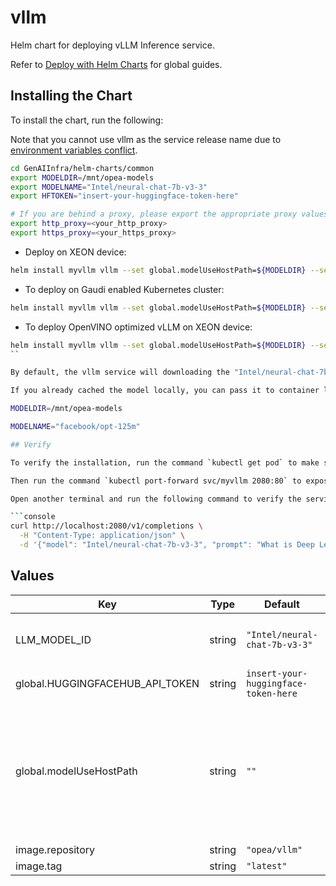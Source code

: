 # vllm

Helm chart for deploying vLLM Inference service.

Refer to [Deploy with Helm Charts](../../README.md) for global guides.

## Installing the Chart

To install the chart, run the following:

Note that you cannot use vllm as the service release name due to [environment variables conflict](https://docs.vllm.ai/en/stable/serving/env_vars.html#environment-variables).

```bash
cd GenAIInfra/helm-charts/common
export MODELDIR=/mnt/opea-models
export MODELNAME="Intel/neural-chat-7b-v3-3"
export HFTOKEN="insert-your-huggingface-token-here"

# If you are behind a proxy, please export the appropriate proxy values.
export http_proxy=<your_http_proxy>
export https_proxy=<your_https_proxy>

```

- Deploy on XEON device:

```bash
helm install myvllm vllm --set global.modelUseHostPath=${MODELDIR} --set LLM_MODEL_ID=${MODELNAME} --set global.HUGGINGFACEHUB_API_TOKEN=${HFTOKEN}
```

- To deploy on Gaudi enabled Kubernetes cluster:

```bash
helm install myvllm vllm --set global.modelUseHostPath=${MODELDIR} --set LLM_MODEL_ID=${MODELNAME} --set global.HUGGINGFACEHUB_API_TOKEN=${HFTOKEN} --values vllm/gaudi-values.yaml
```

- To deploy OpenVINO optimized vLLM on XEON device:

````bash
helm install myvllm vllm --set global.modelUseHostPath=${MODELDIR} --set LLM_MODEL_ID=${MODELNAME} --set global.HUGGINGFACEHUB_API_TOKEN=${HFTOKEN} --set global.http_proxy=${http_proxy} --set global.https_proxy=${https_proxy} --values vllm/openvino-values.yaml
``

By default, the vllm service will downloading the "Intel/neural-chat-7b-v3-3".

If you already cached the model locally, you can pass it to container like this example:

MODELDIR=/mnt/opea-models

MODELNAME="facebook/opt-125m"

## Verify

To verify the installation, run the command `kubectl get pod` to make sure all pods are runinng.

Then run the command `kubectl port-forward svc/myvllm 2080:80` to expose the vllm service for access.

Open another terminal and run the following command to verify the service if working:

```console
curl http://localhost:2080/v1/completions \
  -H "Content-Type: application/json" \
  -d '{"model": "Intel/neural-chat-7b-v3-3", "prompt": "What is Deep Learning?", "max_tokens": 32, "temperature": 0}'
````

## Values

| Key                             | Type   | Default                              | Description                                                                                                                                                                                                            |
| ------------------------------- | ------ | ------------------------------------ | ---------------------------------------------------------------------------------------------------------------------------------------------------------------------------------------------------------------------- |
| LLM_MODEL_ID                    | string | `"Intel/neural-chat-7b-v3-3"`        | Models id from https://huggingface.co/, or predownloaded model directory                                                                                                                                               |
| global.HUGGINGFACEHUB_API_TOKEN | string | `insert-your-huggingface-token-here` | Hugging Face API token                                                                                                                                                                                                 |
| global.modelUseHostPath         | string | `""`                                 | Cached models directory, vllm will not download if the model is cached here. The host path "modelUseHostPath" will be mounted to container as /data directory. Set this to null/empty will force it to download model. |
| image.repository                | string | `"opea/vllm"`                        |                                                                                                                                                                                                                        |
| image.tag                       | string | `"latest"`                           |                                                                                                                                                                                                                        |
